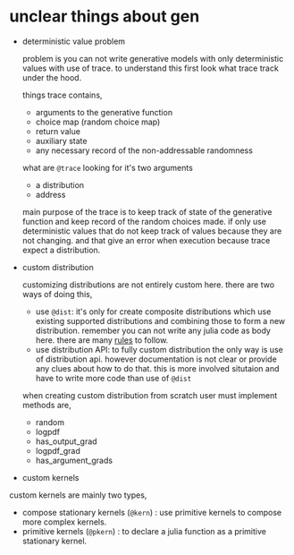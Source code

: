 # unclear things about gen

- deterministic value problem

  problem is you can not write generative models with only deterministic values with use of trace. to understand this
  first look what trace track under the hood.

  things trace contains,
  - arguments to the generative function
  - choice map (random choice map)
  - return value
  - auxiliary state
  - any necessary record of the non-addressable randomness

  what are `@trace` looking for it's two arguments
  - a distribution
  - address

  main purpose of the trace is to keep track of state of the generative function and keep record of the random choices
  made. if only use deterministic values that do not keep track of values because they are not changing. and that give
  an error when execution because trace expect a distribution.

- custom distribution

  customizing distributions are not entirely custom here. there are two ways of doing this,

    - use `@dist`: it's only for create composite distributions which use existing supported distributions and 
                   combining those to form a new distribution. remember you can not write any julia code as body here.
                   there are many [rules](https://www.gen.dev/docs/stable/ref/distributions/#Permitted-constructs-for-the-body-of-a-@dist-1) to follow.
    - use distribution API: to fully custom distribution the only way is use of distribution api. however documentation
                            is not clear or provide any clues about how to do that. this is more involved situtaion and
                            have to write more code than use of `@dist`

  when creating custom distribution from scratch user must implement methods are,
  - random
  - logpdf
  - has_output_grad
  - logpdf_grad
  - has_argument_grads

- custom kernels

custom kernels are mainly two types,

  - compose stationary kernels (`@kern`) : use primitive kernels to compose more complex kernels.
  - primitive kernels (`@pkern`) : to declare a julia function as a primitive stationary kernel.